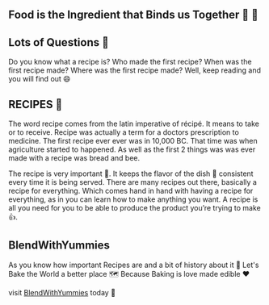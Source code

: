 ## Food is the Ingredient that Binds us Together 🥄 🥄

## Lots of Questions 🥰
Do you know what a recipe is?
Who made the first recipe? 
When was the first recipe made?
Where was the first recipe made? 
Well, keep reading and you will find out 😄

## RECIPES 👼
The word recipe comes from the latin imperative of récipé. It means to take or to receive.
Recipe was actually a term for a doctors prescription to medicine. The first recipe ever ever was in 10,000 BC. That time was when agriculture started to happened. As well as the first 2 things was was ever made with a recipe was bread and bee.

The recipe is very important 🍨. It keeps the flavor of the dish 🧫 consistent every time it is being served. There are many recipes out there, basically a recipe for everything. Which comes hand in hand with having a recipe for everything, as in you can learn how to make anything you want.
 A recipe is all you need for you to be able to produce the product you’re trying to make 👍.

 ## BlendWithYummies
 As you know how important Recipes are and a bit of history about it 🐝
 Let's Bake the World a better place 🗺️
 Because Baking is love made edible ❤️ 

 visit [BlendWithYummies](https://earnest-eclair-017a27.netlify.app)   today 🥄





